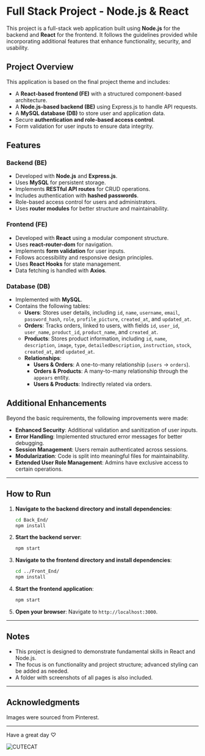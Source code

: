 
# Full Stack Project - Node.js & React

This project is a full-stack web application built using **Node.js** for the backend and **React** for the frontend. It follows the guidelines provided while incorporating additional features that enhance functionality, security, and usability.

## Project Overview
This application is based on the final project theme and includes:
- A **React-based frontend (FE)** with a structured component-based architecture.
- A **Node.js-based backend (BE)** using Express.js to handle API requests.
- A **MySQL database (DB)** to store user and application data.
- Secure **authentication and role-based access control**.
- Form validation for user inputs to ensure data integrity.

## Features
### Backend (BE)
- Developed with **Node.js** and **Express.js**.
- Uses **MySQL** for persistent storage.
- Implements **RESTful API routes** for CRUD operations.
- Includes authentication with **hashed passwords**.
- Role-based access control for users and administrators.
- Uses **router modules** for better structure and maintainability.

### Frontend (FE)
- Developed with **React** using a modular component structure.
- Uses **react-router-dom** for navigation.
- Implements **form validation** for user inputs.
- Follows accessibility and responsive design principles.
- Uses **React Hooks** for state management.
- Data fetching is handled with **Axios**.

### Database (DB)
- Implemented with **MySQL**.
- Contains the following tables:
  - **Users**: Stores user details, including `id`, `name`, `username`, `email`, `password_hash`, `role`, `profile_picture`, `created_at`, and `updated_at`.
  - **Orders**: Tracks orders, linked to users, with fields `id`, `user_id`, `user_name`, `product_id`, `product_name`, and `created_at`.
  - **Products**: Stores product information, including `id`, `name`, `description`, `image`, `type`, `detailedDescription`, `instruction`, `stock`, `created_at`, and `updated_at`.
  - **Relationships**:
    - **Users & Orders**: A one-to-many relationship (`users` → `orders`).
    - **Orders & Products**: A many-to-many relationship through the `appears` entity.
    - **Users & Products**: Indirectly related via orders.

## Additional Enhancements
Beyond the basic requirements, the following improvements were made:
- **Enhanced Security**: Additional validation and sanitization of user inputs.
- **Error Handling**: Implemented structured error messages for better debugging.
- **Session Management**: Users remain authenticated across sessions.
- **Modularization**: Code is split into meaningful files for maintainability.
- **Extended User Role Management**: Admins have exclusive access to certain operations.

---

## How to Run

1. **Navigate to the backend directory and install dependencies**:
   ```bash
   cd Back_End/
   npm install
   ```

2. **Start the backend server**:
   ```bash
   npm start
   ```

3. **Navigate to the frontend directory and install dependencies**:
   ```bash
   cd ../Front_End/
   npm install
   ```

4. **Start the frontend application**:
   ```bash
   npm start
   ```

5. **Open your browser**:
   Navigate to `http://localhost:3000`.

---

## Notes

- This project is designed to demonstrate fundamental skills in React and Node.js.
- The focus is on functionality and project structure; advanced styling can be added as needed.
- A folder with screenshots of all pages is also included.

---

## Acknowledgments

Images were sourced from Pinterest.

---




Have a great day ♡

![CUTECAT](https://github.com/user-attachments/assets/e0a1f793-2aad-4b65-9102-23d40a738d52)


